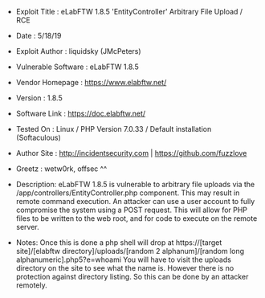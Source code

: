 - Exploit Title         : eLabFTW 1.8.5 'EntityController' Arbitrary File Upload / RCE
- Date                  : 5/18/19
- Exploit Author        : liquidsky (JMcPeters)
- Vulnerable Software   : eLabFTW 1.8.5
- Vendor Homepage       : https://www.elabftw.net/
- Version               : 1.8.5
- Software Link         : https://doc.elabftw.net/
- Tested On             : Linux / PHP Version 7.0.33 / Default installation (Softaculous)
- Author Site		: http://incidentsecurity.com | https://github.com/fuzzlove

- Greetz : wetw0rk, offsec ^^

- Description: eLabFTW 1.8.5 is vulnerable to arbitrary file uploads via the /app/controllers/EntityController.php component.
  This may result in remote command execution. An attacker can use a user account to fully compromise the system using a POST request.
  This will allow for PHP files to be written to the web root, and for code to execute on the remote server. 
 
- Notes: Once this is done a php shell will drop at https://[target site]/[elabftw directory]/uploads/[random 2 alphanum]/[random long alphanumeric].php5?e=whoami
  You will have to visit the uploads directory on the site to see what the name is. However there is no protection against directory listing.
  So this can be done by an attacker remotely.
